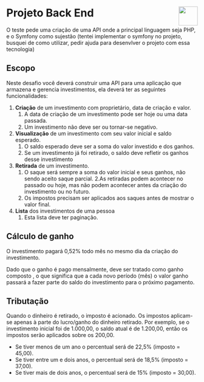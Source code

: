 # Projeto Back End <img src="https://www.moveissimonetti.com.br/arquivos/header-logo.png?v=636639862737800000" align="right" height="50px" />

O teste pede uma criação de uma API onde a principal linguagem seja PHP, e o Symfony como sujestão (tentei implementar o symfony no projeto, busquei de como utilizar, pedir ajuda para desenvlver o projeto com essa tecnologia)

## Escopo

Neste desafio você deverá construir uma API para uma aplicação que armazena e gerencia investimentos, ela deverá ter as seguintes funcionalidades:
1. __Criação__ de um investimento com proprietário, data de criação e valor.
    1. A data de criação de um investimento pode ser hoje ou uma data passada.
    2. Um investimento não deve ser ou tornar-se negativo.
2. __Visualização__ de um investimento com seu valor inicial e saldo esperado.
    1. O saldo esperado deve ser a soma do valor investido e dos ganhos.
    2. Se um investimento já foi retirado, o saldo deve refletir os ganhos desse investimento
3. __Retirada__ de um investimento.
    1. O saque será sempre a soma do valor inicial e seus ganhos, não sendo aceito saque parcial.
    2.As retiradas podem acontecer no passado ou hoje, mas não podem acontecer antes da criação do investimento ou no futuro.
    3. Os impostos precisam ser aplicados aos saques antes de mostrar o valor final.
4. __Lista__ dos investimentos de uma pessoa
    1. Esta lista deve ter paginação.

## Cálculo de ganho

O investimento pagará 0,52% todo mês no mesmo dia da criação do investimento.

Dado que o ganho é pago mensalmente, deve ser tratado como ganho composto , o que significa que a cada novo período (mês) o valor ganho passará a fazer parte do saldo do investimento para o próximo pagamento.

## Tributação

Quando o dinheiro é retirado, o imposto é acionado. Os impostos aplicam-se apenas à parte do lucro/ganho do dinheiro retirado. Por exemplo, se o investimento inicial foi de 1.000,00, o saldo atual é de 1.200,00, então os impostos serão aplicados sobre os 200,00.

* Se tiver menos de um ano o percentual será de 22,5% (imposto = 45,00).
* Se tiver entre um e dois anos, o percentual será de 18,5% (imposto = 37,00).
* Se tiver mais de dois anos, o percentual será de 15% (imposto = 30,00).
